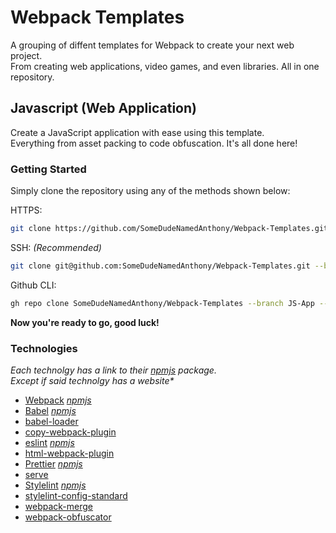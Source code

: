 # Webpack Templates

A grouping of diffent templates for Webpack to create your next web project.  
From creating web applications, video games, and even libraries. All in one repository.

## Javascript (Web Application)

Create a JavaScript application with ease using this template.  
Everything from asset packing to code obfuscation. It's all done here!

### Getting Started

Simply clone the repository using any of the methods shown below:  

HTTPS:

```sh
git clone https://github.com/SomeDudeNamedAnthony/Webpack-Templates.git --branch JS-App --recursive
```

SSH: *(Recommended)*

```sh
git clone git@github.com:SomeDudeNamedAnthony/Webpack-Templates.git --branch JS-App --recursive
```

Github CLI:

```sh
gh repo clone SomeDudeNamedAnthony/Webpack-Templates --branch JS-App --recursive
```

**Now you're ready to go, good luck!**

### Technologies

*Each technolgy has a link to their [*npmjs*](https://www.npmjs.com) package.*  
*Except if said technolgy has a website\**

* [Webpack](https://webpack.js.org) [*npmjs*](https://www.npmjs.com/package/webpack)
* [Babel](https://babeljs.io) [*npmjs*](https://www.npmjs.com/package/Babel)
* [babel-loader](https://www.npmjs.com/package/babel-loader)
* [copy-webpack-plugin](https://www.npmjs.com/package/copy-webpack-plugin)
* [eslint](https://eslint.org) [*npmjs*](https://www.npmjs.com/package/eslint)
* [html-webpack-plugin](https://www.npmjs.com/package/html-webpack-plugin)
* [Prettier](https://prettier.io) [*npmjs*](https://www.npmjs.com/package/prettier)
* [serve](https://www.npmjs.com/package/serve)
* [Stylelint](https://stylelint.io) [*npmjs*](https://www.npmjs.com/package/stylelint)
* [stylelint-config-standard](https://www.npmjs.com/package/stylelint-config-standard)
* [webpack-merge](https://www.npmjs.com/package/webpack-merge)
* [webpack-obfuscator](https://www.npmjs.com/package/webpack-obfuscator)